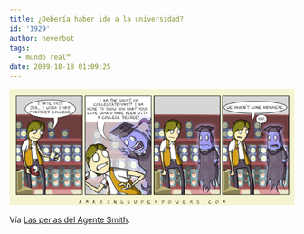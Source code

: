 ```yaml
---
title: ¿Debería haber ido a la universidad?
id: '1929'
author: neverbot
tags:
  - mundo real™
date: 2009-10-18 01:09:25
---
```


[![](./deberia-haber-ido-a-la-universidad/2009-10-08-Ghost-of-Collegiate-Past.png)](https://neverbot.com/wp-content/uploads/2009/10/2009-10-08-Ghost-of-Collegiate-Past.png)

Vía [Las penas del Agente Smith](http://rinzewind.org/archives/2009/10/08/deberia-haber-ido-a-la-universidad/).